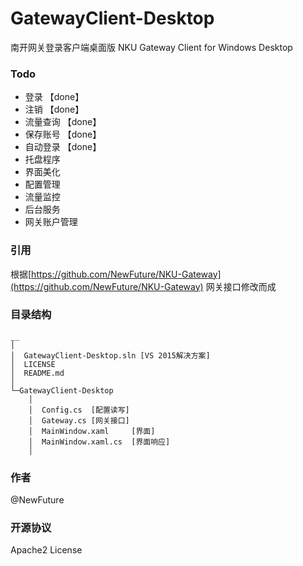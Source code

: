 # GatewayClient-Desktop
南开网关登录客户端桌面版 NKU Gateway Client for Windows Desktop

### Todo

* 登录 【done】 
* 注销 【done】
* 流量查询 【done】
* 保存账号 【done】
* 自动登录 【done】
* 托盘程序
* 界面美化
* 配置管理
* 流量监控
* 后台服务
* 网关账户管理

### 引用
根据[https://github.com/NewFuture/NKU-Gateway](https://github.com/NewFuture/NKU-Gateway)
网关接口修改而成

### 目录结构
```
__
│
│  GatewayClient-Desktop.sln [VS 2015解决方案]
│  LICENSE
│  README.md
│
└─GatewayClient-Desktop
    │
    │  Config.cs  [配置读写]
    │  Gateway.cs [网关接口]
    │  MainWindow.xaml     [界面]
    │  MainWindow.xaml.cs  [界面响应]
    │
```

### 作者

@NewFuture

### 开源协议
Apache2 License
